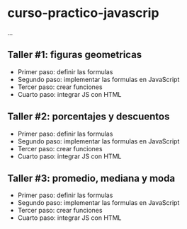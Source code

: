 # curso-practico-javascrip

...

## Taller #1: figuras geometricas 

- Primer paso: definir las formulas
- Segundo paso: implementar las formulas en JavaScript
- Tercer paso: crear funciones
- Cuarto paso: integrar JS con HTML

## Taller #2: porcentajes y descuentos

- Primer paso: definir las formulas
- Segundo paso: implementar las formulas en JavaScript
- Tercer paso: crear funciones
- Cuarto paso: integrar JS con HTML


## Taller #3: promedio, mediana y moda

- Primer paso: definir las formulas
- Segundo paso: implementar las formulas en JavaScript
- Tercer paso: crear funciones
- Cuarto paso: integrar JS con HTML